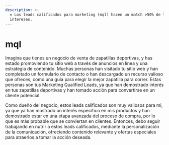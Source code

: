 ```yaml
---
description: >-
  = Los leads calificados para marketing (mql) hacen un match >50% de los
  intereses.
---
```


# mql

Imagina que tienes un negocio de venta de zapatillas deportivas, y has estado promoviendo tu sitio web a través de anuncios en línea y una estrategia de contenido. Muchas personas han visitado tu sitio web y han completado un formulario de contacto o han descargado un recurso valioso que ofreces, como una guía para elegir la mejor zapatilla para correr. Estas personas son tus Marketing Qualified Leads, ya que han demostrado interés en tus zapatillas deportivas y han tomado acción para convertirse en un cliente potencial.

Como dueño del negocio, estos leads calificados son muy valiosos para mi, ya que ya han mostrado un interés específico en mis productos y han demostrado estar en una etapa avanzada del proceso de compra, por lo que es más probable que se conviertan en clientes. Entonces, debo seguir trabajando en nutrir a estos leads calificados, mediante la personalización de la comunicación, ofreciendo contenido relevante y ofertas especiales para atraerlos a tomar la acción deseada.
